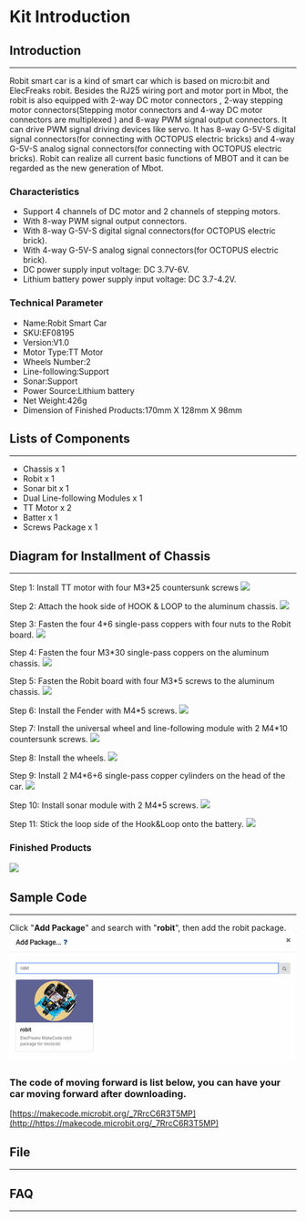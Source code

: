 # Kit Introduction

## Introduction  
---
Robit smart car is a kind of smart car which is based on micro:bit and ElecFreaks robit. Besides the RJ25 wiring port and  motor port in Mbot, the robit is also equipped with  2-way DC motor connectors , 2-way stepping motor connectors(Stepping motor connectors and 4-way DC motor connectors are multiplexed ) and 8-way PWM signal output connectors.  It can drive PWM signal driving devices like servo. It has 8-way G-5V-S digital signal connectors(for connecting with OCTOPUS electric bricks) and 4-way G-5V-S analog signal connectors(for connecting with OCTOPUS electric bricks). Robit can realize all current basic functions of MBOT and it can be regarded as the new generation of Mbot.


### Characteristics

- Support 4 channels of DC motor and 2 channels of stepping motors.
- With 8-way PWM signal output connectors.
- With 8-way G-5V-S digital signal connectors(for OCTOPUS electric brick).
- With 4-way G-5V-S analog signal connectors(for OCTOPUS electric brick).
- DC power supply input voltage: DC 3.7V-6V.
- Lithium battery power supply input voltage: DC 3.7-4.2V.

###  Technical Parameter


- Name:Robit Smart Car
- SKU:EF08195
- Version:V1.0
- Motor Type:TT Motor
- Wheels Number:2 
- Line-following:Support
- Sonar:Support
- Power Source:Lithium battery
- Net Weight:426g
- Dimension of Finished Products:170mm X 128mm X 98mm

## Lists of Components
---
- Chassis x 1
- Robit x 1
- Sonar bit x 1
- Dual Line-following Modules x 1
- TT Motor x 2
- Batter x 1
- Screws Package x 1

## Diagram for Installment of Chassis
---
 Step 1: Install TT motor with four M3*25 countersunk screws
![](https://raw.githubusercontent.com/elecfreaks/learn-cn/master/microbitKit/robit_smart_car/images/robit_smart_car_02.JPG)

Step 2: Attach the hook side of HOOK & LOOP to the aluminum chassis. 
![](https://raw.githubusercontent.com/elecfreaks/learn-cn/master/microbitKit/robit_smart_car/images/robit_smart_car_03.JPG)

 Step 3: Fasten the four 4*6 single-pass coppers with four nuts to the Robit board.
![](https://raw.githubusercontent.com/elecfreaks/learn-cn/master/microbitKit/robit_smart_car/images/robit_smart_car_04.jpg)

Step 4: Fasten the four M3*30 single-pass coppers on the aluminum chassis.
![](https://raw.githubusercontent.com/elecfreaks/learn-cn/master/microbitKit/robit_smart_car/images/robit_smart_car_05.JPG)

Step 5: Fasten the Robit board with four M3*5 screws to the aluminum chassis.
![](https://raw.githubusercontent.com/elecfreaks/learn-cn/master/microbitKit/robit_smart_car/images/robit_smart_car_06.JPG)

Step 6: Install the Fender with M4*5 screws. 
![](https://raw.githubusercontent.com/elecfreaks/learn-cn/master/microbitKit/robit_smart_car/images/robit_smart_car_07.JPG)

Step 7: Install the universal wheel and line-following module with 2 M4*10 countersunk screws. 
![](https://raw.githubusercontent.com/elecfreaks/learn-cn/master/microbitKit/robit_smart_car/images/robit_smart_car_08.JPG)

Step 8: Install the wheels.
![](https://raw.githubusercontent.com/elecfreaks/learn-cn/master/microbitKit/robit_smart_car/images/robit_smart_car_09.JPG)

Step 9: Install 2 M4*6+6 single-pass copper cylinders on the head of the car.
![](https://raw.githubusercontent.com/elecfreaks/learn-cn/master/microbitKit/robit_smart_car/images/robit_smart_car_10.jpg)

Step 10: Install sonar module with 2 M4*5 screws.
![](https://raw.githubusercontent.com/elecfreaks/learn-cn/master/microbitKit/robit_smart_car/images/robit_smart_car_11.JPG)

Step 11: Stick the loop side of the Hook&Loop onto the battery.
![](https://raw.githubusercontent.com/elecfreaks/learn-cn/master/microbitKit/robit_smart_car/images/robit_smart_car_12.JPG)


### Finished Products

![](https://raw.githubusercontent.com/elecfreaks/learn-cn/master/microbitKit/robit_smart_car/images/robit_smart_car_01.JPG)

## Sample Code
---
Click "**Add Package**" and  search with "**robit**", then add the robit package.
![](./images/u1nc7NF.png)
### The code of moving forward is list below, you can have your car moving forward after downloading.
[https://makecode.microbit.org/_7RrcC6R3T5MP](http://https://makecode.microbit.org/_7RrcC6R3T5MP)


## File
---


## FAQ
---
